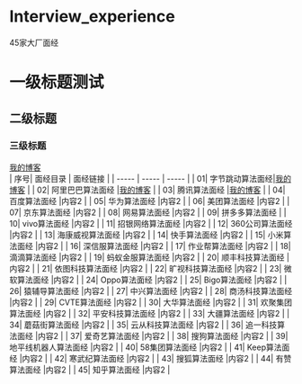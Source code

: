 # Interview_experience
45家大厂面经
# 一级标题测试
## 二级标题
### 三级标题
[我的博客](http://blog.csdn.net/guodongxiaren "悬停显示")  
| 序号| 面经目录 | 面经链接 |
| ----- | ----- | ----- |
| 01| 字节跳动算法面经|[我的博客](http://blog.csdn.net/guodongxiaren "悬停显示") |
| 02| 阿里巴巴算法面经 |[我的博客](http://blog.csdn.net/guodongxiaren "悬停显示") |
| 03| 腾讯算法面经 |[我的博客](http://blog.csdn.net/guodongxiaren "悬停显示")  |
| 04| 百度算法面经 |内容2 |
| 05| 华为算法面经 |内容2 |
| 06| 美团算法面经 |内容2 |
| 07| 京东算法面经 |内容2 |
| 08| 网易算法面经 |内容2 |
| 09| 拼多多算法面经 |
| 10| vivo算法面经 |内容2 |
| 11| 招银网络算法面经 |内容2 |
| 12| 360公司算法面经 |内容2 |
| 13| 海康威视算法面经 |内容2 |
| 14| 快手算法面经 |内容2 |
| 15| 小米算法面经 |内容2 |
| 16| 深信服算法面经 |内容2 |
| 17| 作业帮算法面经 |内容2 |
| 18| 滴滴算法面经 |内容2 |
| 19| 蚂蚁金服算法面经 |内容2 |
| 20| 顺丰科技算法面经 |内容2 |
| 21| 依图科技算法面经 |内容2 |
| 22| 旷视科技算法面经 |内容2 |
| 23| 微软算法面经 |内容2 |
| 24| Oppo算法面经 |内容2 |
| 25| Bigo算法面经 |内容2 |
| 26| 猿辅导算法面经 |内容2 |
| 27| 中兴算法面经 |内容2 |
| 28| 商汤科技算法面经 |内容2 |
| 29| CVTE算法面经 |内容2 |
| 30| 大华算法面经 |内容2 |
| 31| 欢聚集团算法面经 |内容2 |
| 32| 平安科技算法面经 |内容2 |
| 33| 大疆算法面经 |内容2 |
| 34| 蘑菇街算法面经 |内容2 |
| 35| 云从科技算法面经 |内容2 |
| 36| 追一科技算法面经 |内容2 |
| 37| 爱奇艺算法面经 |内容2 |
| 38| 搜狗算法面经 |内容2 |
| 39| 地平线机器人算法面经 |内容2 |
| 40| 58集团算法面经 |内容2 |
| 41| Keep算法面经 |内容2 |
| 42| 寒武纪算法面经 |内容2 |
| 43| 搜狐算法面经 |内容2 |
| 44| 有赞算法面经 |内容2 |
| 45| 知乎算法面经 |内容2 |



